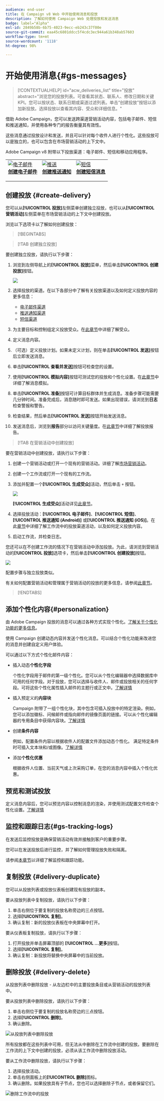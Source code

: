 ```yaml
---
audience: end-user
title: 在 Campaign v8 Web 中开始使用消息和投放
description: 了解如何使用 Campaign Web 处理投放和发送消息
badge: label="Alpha"
exl-id: 2849b58b-6b75-4023-9ecc-eb243c37f00e
source-git-commit: eaa45c6801ddcc5f4cdc3ec944a61b348ab57603
workflow-type: tm+mt
source-wordcount: '1118'
ht-degree: 98%

---
```


# 开始使用消息{#gs-messages}

>[!CONTEXTUALHELP]
>id="acw_deliveries_list"
>title="投放"
>abstract="浏览您的投放列表。可查看其状态、联系人、修改日期和关键 KPI。您可以按状态、联系日期或渠道过滤列表。单击“创建投放”按钮以添加新投放。选择投放以查看其内容、受众和详细信息。"


借助 Adobe Campaign，您可以发送跨渠道营销活动内容，包括电子邮件、短信和推送通知，并使用各种专门的报告衡量其有效性。

这些消息通过投放设计和发送，并且可以针对每个收件人进行个性化。这些投放可以是独立的，也可以包含在市场营销活动的上下文中。

Adobe Campaign v8 附带以下投放渠道：电子邮件、短信和移动应用程序。

<table style="table-layout:fixed">
    <tr style="border: 0;">
    <td>
    <a href="../email/create-email.md">
    <img alt="电子邮件" src="assets/do-not-localize/email.jpg">
    </a>
    <div><a href="../email/create-email.md"><strong>创建电子邮件</strong>
    </div>
    <p>
    </td>
    <td>
    <a href="../push/create-push.md">
      <img alt="推送" src="assets/do-not-localize/push.jpg">
    </a>
    <div>
    <a href="../push/gs-push.md"><strong>创建推送通知</strong></a>
    </div>
    <p>
    </td>
    <td>
    <a href="../sms/create-sms.md">
      <img alt="短信" src="assets/do-not-localize/sms.jpg">
    </a>
    <div>
    <a href="../sms/create-sms.md"><strong>创建短信消息</strong></a>
    </div>
    <p>
    </td>
    </tr>
    </table>


## 创建投放 {#create-delivery}


您可以从&#x200B;**[!UICONTROL 投放]**&#x200B;左侧菜单创建独立投放，也可以从&#x200B;**[!UICONTROL 营销活动]**&#x200B;左侧菜单在市场营销活动的上下文中创建投放。

浏览以下选项卡以了解如何创建投放：

>[!BEGINTABS]

>[!TAB 创建独立投放]

要创建独立投放，请执行以下步骤：

1. 浏览到左侧导航上的&#x200B;**[!UICONTROL 投放]**&#x200B;菜单，然后单击&#x200B;**[!UICONTROL 创建投放]**&#x200B;按钮。

   ![](assets/create-a-delivery.png)

1. 选择投放的渠道。在以下各部分中了解有关投放渠道以及如何定义投放内容的更多信息：

   * [电子邮件渠道](../email/create-email.md)
   * [推送通知渠道](../push/gs-push.md)
   * [短信渠道](../sms/create-sms.md)

1. 为主要目标和控制组定义投放受众。在[此章节](../audience/about-audiences.md)中详细了解受众。
1. 定义消息内容。
1. （可选）定义投放计划。如果未定义计划，则在单击&#x200B;**[!UICONTROL 发送]**&#x200B;按钮后立即发送消息。
1. 单击&#x200B;**[!UICONTROL 查看并发送]**&#x200B;按钮可检查您的设置。
1. 使用&#x200B;**[!UICONTROL 模拟内容]**&#x200B;按钮可测试您的投放和个性化设置。在[此章节](../preview-test/preview-test.md)中详细了解消息模拟。
1. 单击&#x200B;**[!UICONTROL 准备]**&#x200B;按钮可计算目标群体并生成消息。准备步骤可能需要几分钟时间。准备完成后，消息随时即可发送。如果出现错误，请浏览到&#x200B;**日志**&#x200B;检查警报和警告。
1. 检查结果，然后单击&#x200B;**[!UICONTROL 发送]**&#x200B;按钮开始发送消息。
1. 发送消息后，浏览到&#x200B;**报告**&#x200B;部分以访问关键量度。在[此章节](../reporting/delivery-reports.md)中详细了解投放报告。

>[!TAB 在营销活动中创建投放]

要在营销活动中创建投放，请执行以下步骤：

1. 创建一个营销活动或打开一个现有的营销活动。详细了解[市场营销活动](../campaigns/gs-campaigns.md)。
1. 创建一个工作流或打开一个现有的工作流。
1. 添加并配置一个&#x200B;**[!UICONTROL 生成受众]**&#x200B;活动，然后单击 `+` 按钮。

   ![](assets/add-delivery-in-wf.png)

   **[!UICONTROL 生成受众]**&#x200B;活动详见[此章节](../workflows/activities/build-audience.md)。

1. 选择投放活动：**[!UICONTROL 电子邮件]**、**[!UICONTROL 短信]**、**[!UICONTROL 推送通知 (Android)]** 或&#x200B;**[!UICONTROL 推送通知 (iOS)]**。在此[章节](../workflows/activities/about-activities.md#channel)中详细了解工作流中的投放渠道活动，以及如何定义投放内容。
1. 启动工作流，并检查日志。

您还可以在不创建工作流的情况下在营销活动中添加投放。为此，请浏览到营销活动的&#x200B;**[!UICONTROL 投放]**&#x200B;选项卡，然后单击&#x200B;**[!UICONTROL 创建投放]**&#x200B;按钮。

![](assets/new-campaign-delivery.png)

配置步骤与独立投放类似。

有关如何配置营销活动和管理属于营销活动的投放的更多信息，请参阅[此章节](../campaigns/gs-campaigns.md)。

>[!ENDTABS]


## 添加个性化内容{#personalization}

由 Adobe Campaign 投放的消息可以通过各种方式实现个性化。[了解关于个性化功能的更多信息](../personalization/gs-personalization.md)。

使用 Campaign 创建动态内容并发送个性化消息。可以结合个性化功能来改进您的消息并创建自定义用户体验。

可以通过以下方式个性化邮件内容：

* 插入动态&#x200B;**个性化字段**

  个性化字段用于邮件的第一级个性化。您可以从个性化编辑器中选择数据库中可用的任何字段。对于投放，您可以选择与收件人、邮件或投放相关的任何字段。可将这些个性化属性插入邮件的主题行或正文中。[了解详情](../personalization/personalize.md)

* 插入预定义的&#x200B;**内容块**

  Campaign 附带了一组个性化块，其中包含可插入投放中的特定渲染。例如，您可以添加徽标、问候邮件或指向邮件的镜像页面的链接。可以从个性化编辑器的专用条目中获得内容块。[了解详情](../personalization/personalize.md#ootb-content-blocks)

* 创建&#x200B;**条件内容**

  例如，配置条件内容以根据收件人的配置文件添加动态个性化。 满足特定条件时可插入文本块和/或图像。[了解详情](../personalization/conditions.md)

* 添加&#x200B;**个性化优惠**

  根据收件人位置、当前天气或上次采购订单，在您的消息内容中插入个性化优惠。


## 预览和测试投放

定义消息内容后，您可以预览内容以控制消息的渲染，并使用测试配置文件检查个性化设置。[了解详情](../preview-test/preview-test.md)


## 监控和跟踪日志{#gs-tracking-logs}

在发送后监控投放是确保营销活动有效并接触到客户的重要步骤。

您可以在发送投放后进行监控，并了解如何管理投放失败和隔离。

请参阅[本章节](../reporting/gs-reports.md)以详细了解监控和跟踪功能。

## 复制投放 {#delivery-duplicate}

您可以从投放列表或投放仪表板创建现有投放的副本。

要从投放列表中复制投放，请执行以下步骤：

1. 单击右侧位于要复制的投放名称旁边的三点按钮。
1. 选择&#x200B;**[!UICONTROL 复制]**。
1. 确认复制：新的投放仪表板在中央屏幕中打开。

要从仪表板复制投放，请执行以下步骤：

1. 打开投放并单击屏幕顶部的 **[!UICONTROL ...更多]**&#x200B;按钮。
1. 选择&#x200B;**[!UICONTROL 复制]**。
1. 确认复制：新投放将替换中央屏幕中的当前投放。

## 删除投放 {#delivery-delete}

从投放列表中删除投放 - 从左边栏中的主要投放条目或从营销活动的投放列表中。

要从投放列表中删除投放，请执行以下步骤：

1. 单击右侧位于要复制的投放名称旁边的三点按钮。
1. 选择&#x200B;**[!UICONTROL 删除]**。
1. 确认删除。

![从投放列表中删除投放](assets/delete-delivery-from-list.png)

所有投放都在这些列表中可用，但无法从中删除在工作流中创建的投放。要删除在工作流的上下文中创建的投放，必须从该工作流中删除投放活动。

要从工作流中删除投放，请执行以下步骤：

1. 选择投放活动。
1. 单击右侧面板上的&#x200B;**[!UICONTROL 删除]**&#x200B;图标。
1. 确认删除。如果投放具有子节点，您也可以选择删除子节点，或者保留它们。

![删除工作流中的投放](assets/delete-delivery-from-wf.png)
